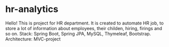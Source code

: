 # hr-analytics
Hello!
This is project for HR department. It is created to automate HR job, to store a lot of information about  employees, their childen, hiring, firings and so on. 
Stack: Spring Boot, Spring JPA, MySQL, Thymeleaf, Bootstrap.
Architecture: MVC-project
